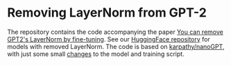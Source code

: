 
# Removing LayerNorm from GPT-2

The repository contains the code accompanying the paper [You can remove GPT2's LayerNorm by fine-tuning](https://arxiv.org/abs/2409.13710). See our [HuggingFace repository](https://huggingface.co/apollo-research/gpt2_noLN) for models with removed LayerNorm.
The code is based on [karpathy/nanoGPT](https://github.com/karpathy/nanoGPT), with just some small [changes](https://github.com/ApolloResearch/gpt2_noLN/commit/1f6c25e454287b014e9ff8309abeb49ababd49a4) to the model and training script.